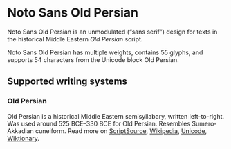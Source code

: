 
# Noto Sans Old Persian

Noto Sans Old Persian is an unmodulated (“sans serif”) design for texts in the historical Middle Eastern _Old Persian_ script. 

Noto Sans Old Persian has multiple weights, contains 55 glyphs, and supports 54 characters from the Unicode block Old Persian.


## Supported writing systems


### Old Persian

Old Persian is a historical Middle Eastern semisyllabary, written left-to-right. Was used around 525 BCE–330 BCE for Old Persian. Resembles Sumero-Akkadian cuneiform. Read more on [ScriptSource](https://scriptsource.org/scr/Xpeo), [Wikipedia](https://en.wikipedia.org/wiki/ISO_15924:Xpeo), [Unicode](https://www.unicode.org/versions/Unicode13.0.0/ch11.pdf#G26474), [Wiktionary](https://en.wiktionary.org/wiki/Category:Old_Persian_script).

